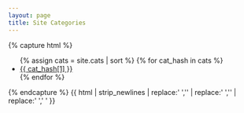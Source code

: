 ```yaml
---
layout: page
title: Site Categories
---
```


{% capture html %}
<ul>
{% assign cats = site.cats | sort %}
    {% for cat_hash in cats %}
	<li><a href="{{ cat_hash[0] }}">{{ cat_hash[1] }} </a></li>
    {% endfor %}
</ul>
{% endcapture %} {{ html | strip_newlines | replace:'    ','' | replace:'    ','' | replace:'  ',' ' }}
